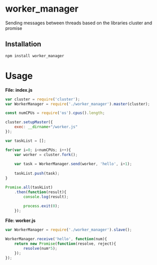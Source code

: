  worker_manager
=====================
Sending messages between threads based on the libraries cluster and promise

Installation
------------

```
npm install worker_manager
```

Usage
=====================
**File: index.js**
```javascript
var cluster = require('cluster');
var WorkerManager = require('./worker_manager').master(cluster);

const numCPUs = require('os').cpus().length;

cluster.setupMaster({
    exec: __dirname+"/worker.js"
});

var taskList = [];

for(var i=0; i<numCPUs; i++){
	var worker = cluster.fork();
	
	var task = WorkerManager.send(worker, 'hello', i+1);
	
	taskList.push(task);
}

Promise.all(taskList)
	.then(function(result){
		console.log(result);
		
		process.exit(0);
	});

```
**File: worker.js**
```javascript
var WorkerManager = require('./worker_manager').slave();

WorkerManager.receive('hello', function(num){
	return new Promise(function(resolve, reject){
		resolve(num*5);
	});
});
```
